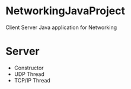 # NetworkingJavaProject
Client Server Java application for Networking

<h1>Server</h1>
<ul>
<li>Constructor</li>
<li>UDP Thread</li>
<li>TCP/IP Thread</li>
</ul>
